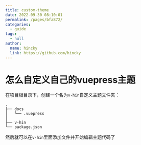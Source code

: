 ```yaml
---
title: custom-theme
date: 2022-09-30 08:10:01
permalink: /pages/bfa872/
categories: 
  - guide
tags: 
  - null
author: 
  name: hincky
  link: https://github.com/hincky
---
```

# 怎么自定义自己的vuepress主题

在项目根目录下，创建一个名为`v-hin`自定义主题文件夹：
```
.
├── docs
│   └── .vuepress
│
├── v-hin
└── package.json
```

然后就可以在`v-hin`里面添加文件并开始编辑主题代码了